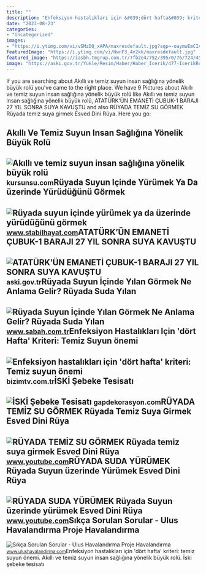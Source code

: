 ```yaml
---
title: ""
description: "Enfeksiyon hastalıkları için &#039;dört hafta&#039; kriteri: temiz suyun önemi"
date: "2023-08-23"
categories:
- "Uncategorized"
images:
- "https://i.ytimg.com/vi/vSMzDQ_xAPA/maxresdefault.jpg?sqp=-oaymwEmCIAKENAF8quKqQMa8AEB-AH-CYAC0AWKAgwIABABGE0gXShlMA8=&amp;rs=AOn4CLDMaZy5D54O0zUI_b5jhJnIJjuvOw"
featuredImage: "https://i.ytimg.com/vi/HwnF3_4v2kk/maxresdefault.jpg"
featured_image: "https://iasbh.tmgrup.com.tr/7fb2e4/752/395/0/76/724/456?u=https://isbh.tmgrup.com.tr/sbh/2022/09/30/ruyada-suyun-icinde-yilan-gormek-ne-anlama-gelir-ruyada-suda-yilan-yuzdugunu-gormenin-anlami-1664544347852.jpg"
image: "https://aski.gov.tr/Yukle/Resim/Haber/Haber_Icerik/477-IcerikResim-1367.jpg"
---
```


If you are searching about Akıllı ve temiz suyun insan sağlığına yönelik büyük rolü you've came to the right place. We have 9 Pictures about Akıllı ve temiz suyun insan sağlığına yönelik büyük rolü like Akıllı ve temiz suyun insan sağlığına yönelik büyük rolü, ATATÜRK’ÜN EMANETİ ÇUBUK-1 BARAJI 27 YIL SONRA SUYA KAVUŞTU and also RÜYADA TEMİZ SU GÖRMEK Rüyada temiz suya girmek Esved Dini Rüya. Here you go:

Akıllı Ve Temiz Suyun Insan Sağlığına Yönelik Büyük Rolü
--------------------------------------------------------

 ![Akıllı ve temiz suyun insan sağlığına yönelik büyük rolü](https://kursunsu.com/tema/genel/uploads/haberler/suyun-insan-sağlığındaki-rolu.jpg) <small>kursunsu.com</small>Rüyada Suyun Içinde Yürümek Ya Da üzerinde Yürüdüğünü Görmek
------------------------------------------------------------

 ![Rüyada suyun içinde yürümek ya da üzerinde yürüdüğünü görmek](https://www.stabilhayat.com/wp-content/uploads/2020/07/rüyada-suyun-içinde-yürümek.jpg) <small>www.stabilhayat.com</small>ATATÜRK’ÜN EMANETİ ÇUBUK-1 BARAJI 27 YIL SONRA SUYA KAVUŞTU
-----------------------------------------------------------

 ![ATATÜRK’ÜN EMANETİ ÇUBUK-1 BARAJI 27 YIL SONRA SUYA KAVUŞTU](https://aski.gov.tr/Yukle/Resim/Haber/Haber_Icerik/477-IcerikResim-1367.jpg) <small>aski.gov.tr</small>Rüyada Suyun İçinde Yılan Görmek Ne Anlama Gelir? Rüyada Suda Yılan
-------------------------------------------------------------------

 ![Rüyada Suyun İçinde Yılan Görmek Ne Anlama Gelir? Rüyada Suda Yılan](https://iasbh.tmgrup.com.tr/7fb2e4/752/395/0/76/724/456?u=https://isbh.tmgrup.com.tr/sbh/2022/09/30/ruyada-suyun-icinde-yilan-gormek-ne-anlama-gelir-ruyada-suda-yilan-yuzdugunu-gormenin-anlami-1664544347852.jpg) <small>www.sabah.com.tr</small>Enfeksiyon Hastalıkları Için 'dört Hafta' Kriteri: Temiz Suyun önemi
--------------------------------------------------------------------

 ![Enfeksiyon hastalıkları için 'dört hafta' kriteri: Temiz suyun önemi](https://bizimtv.com.tr/d/news_t/94583.jpg) <small>bizimtv.com.tr</small>İSKİ Şebeke Tesisatı
--------------------

 ![İSKİ Şebeke Tesisatı](https://www.gapdekorasyon.com/images/gap21.jpg) <small>gapdekorasyon.com</small>RÜYADA TEMİZ SU GÖRMEK Rüyada Temiz Suya Girmek Esved Dini Rüya
---------------------------------------------------------------

 ![RÜYADA TEMİZ SU GÖRMEK Rüyada temiz suya girmek Esved Dini Rüya](https://i.ytimg.com/vi/HwnF3_4v2kk/maxresdefault.jpg) <small>www.youtube.com</small>RÜYADA SUDA YÜRÜMEK Rüyada Suyun üzerinde Yürümek Esved Dini Rüya
-----------------------------------------------------------------

 ![RÜYADA SUDA YÜRÜMEK Rüyada Suyun üzerinde yürümek Esved Dini Rüya](https://i.ytimg.com/vi/vSMzDQ_xAPA/maxresdefault.jpg?sqp=-oaymwEmCIAKENAF8quKqQMa8AEB-AH-CYAC0AWKAgwIABABGE0gXShlMA8=&rs=AOn4CLDMaZy5D54O0zUI_b5jhJnIJjuvOw) <small>www.youtube.com</small>Sıkça Sorulan Sorular - Ulus Havalandırma Proje Havalandırma
------------------------------------------------------------

 ![Sıkça Sorulan Sorular - Ulus Havalandırma Proje Havalandırma](https://www.ulushavalandirma.com/wp-content/uploads/2022/03/havalandirma-scaled.jpg) <small>www.ulushavalandirma.com</small>Enfeksiyon hastalıkları için 'dört hafta' kriteri: temiz suyun önemi. Akıllı ve temiz suyun insan sağlığına yönelik büyük rolü. İski̇ şebeke tesisatı
